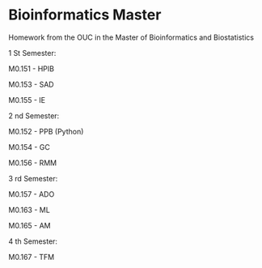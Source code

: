 # Bioinformatics Master

Homework from the OUC in the Master of Bioinformatics and Biostatistics

1 St Semester:

M0.151 - HPIB 

M0.153 - SAD

M0.155 - IE

2 nd Semester:

M0.152 - PPB (Python) 

M0.154 - GC

M0.156 - RMM

3 rd  Semester:

M0.157 - ADO

M0.163 - ML

M0.165 - AM

4 th Semester:

M0.167 - TFM

